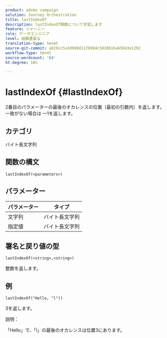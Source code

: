 ```yaml
---
product: adobe campaign
solution: Journey Orchestration
title: lastIndexOf
description: lastIndexOf関数について学習します
feature: ジャーニー
role: データエンジニア
level: 経験豊富な
translation-type: tm+mt
source-git-commit: ab19cc5a3d998d1178984c5028b1ba650d3e1292
workflow-type: tm+mt
source-wordcount: '64'
ht-degree: 18%

---
```



# lastIndexOf {#lastIndexOf}

2番目のパラメーターの最後のオカレンスの位置（最初の引数内）を返します。 一致がない場合は —1を返します。

## カテゴリ

 バイト長文字列

## 関数の構文

`lastIndexOf(<parameters>)`

## パラメーター

| パラメーター | タイプ |
|-----------|------------------|
| 文字列 |  バイト長文字列 |
| 指定値 |  バイト長文字列 |

## 署名と戻り値の型

`lastIndexOf(<string>,<string>)`

整数を返します。

## 例

`lastIndexOf("Hello, "l"))`

3を返します。

説明：

「Hello」で、「l」の最後のオカレンスは位置3にあります。
